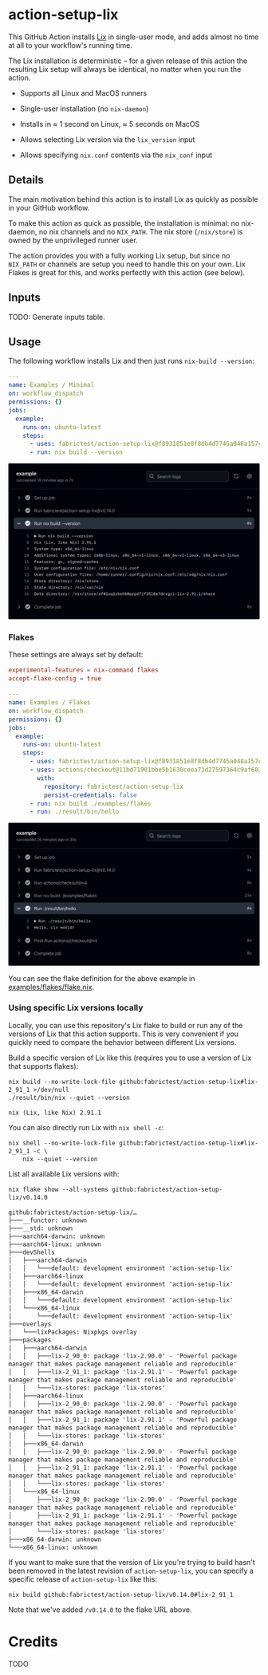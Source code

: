 # action-setup-lix

This GitHub Action installs [Lix](https://lix.systems/) in single-user mode,
and adds almost no time at all to your workflow's running time.

The Lix installation is deterministic – for a given
release of this action the resulting Lix setup will always be identical, no
matter when you run the action.

- Supports all Linux and MacOS runners

- Single-user installation (no `nix-daemon`)

- Installs in ≈ 1 second on Linux, ≈ 5 seconds on MacOS

- Allows selecting Lix version via the `lix_version` input

- Allows specifying `nix.conf` contents via the `nix_conf` input

## Details

The main motivation behind this action is to install Lix as quickly as possible
in your GitHub workflow.

To make this action as quick as possible, the installation is minimal: no
nix-daemon, no nix channels and no `NIX_PATH`. The nix store (`/nix/store`) is
owned by the unprivileged runner user.

The action provides you with a fully working Lix setup, but since no `NIX_PATH`
or channels are setup you need to handle this on your own. Lix Flakes is great
for this, and works perfectly with this action (see below).

## Inputs

TODO: Generate inputs table.

## Usage

The following workflow installs Lix and then just runs
`nix-build --version`:

<!-- [$ examples-minimal.yaml](.github/workflows/examples-minimal.yaml) as yaml -->

```yaml
---
name: Examples / Minimal
on: workflow_dispatch
permissions: {}
jobs:
  example:
    runs-on: ubuntu-latest
    steps:
      - uses: fabrictest/action-setup-lix@f8931851e8f8db4d7745a048a157cdcca7b5e636 # v0.14.0
      - run: nix build --version
```

![examples-minimal](assets/img/examples-minimal.webp)

### Flakes

These settings are always set by default:

```conf
experimental-features = nix-command flakes
accept-flake-config = true
```

<!-- [$ examples-flakes.yaml](.github/workflows/examples-flakes.yaml) as yaml -->

```yaml
---
name: Examples / Flakes
on: workflow_dispatch
permissions: {}
jobs:
  example:
    runs-on: ubuntu-latest
    steps:
      - uses: fabrictest/action-setup-lix@f8931851e8f8db4d7745a048a157cdcca7b5e636 # v0.14.0
      - uses: actions/checkout@11bd71901bbe5b1630ceea73d27597364c9af683 # v4
        with:
          repository: fabrictest/action-setup-lix
          persist-credentials: false
      - run: nix build ./examples/flakes
      - run: ./result/bin/hello
```

![examples-flakes](assets/img/examples-flakes.webp)

You can see the flake definition for the above example in
[examples/flakes/flake.nix](examples/flakes/flake.nix).

### Using specific Lix versions locally

Locally, you can use this repository's Lix flake to build or run any of the
versions of Lix that this action supports. This is very convenient if you
quickly need to compare the behavior between different Lix versions.

Build a specific version of Lix like this (requires you to use a version of Lix
that supports flakes):

```
nix build --no-write-lock-file github:fabrictest/action-setup-lix#lix-2_91_1 >/dev/null
./result/bin/nix --quiet --version
```

<!-- `$ nix build --no-write-lock-file .#lix-2_91_1 >/dev/null && ./result/bin/nix --quiet --version` -->

```
nix (Lix, like Nix) 2.91.1
```

You can also directly run Lix with `nix shell -c`:

```
nix shell --no-write-lock-file github:fabrictest/action-setup-lix#lix-2_91_1 -c \
    nix --quiet --version
```

List all available Lix versions with:

<!-- x-release-please-start-version -->

```
nix flake show --all-systems github:fabrictest/action-setup-lix/v0.14.0
```

<!-- x-release-please-end -->

<!-- `$ nix flake show --all-systems --no-write-lock-file github:fabrictest/action-setup-lix | sed -e '1 s|[^/]*$|…|'` -->

```
github:fabrictest/action-setup-lix/…
├───__functor: unknown
├───__std: unknown
├───aarch64-darwin: unknown
├───aarch64-linux: unknown
├───devShells
│   ├───aarch64-darwin
│   │   └───default: development environment 'action-setup-lix'
│   ├───aarch64-linux
│   │   └───default: development environment 'action-setup-lix'
│   ├───x86_64-darwin
│   │   └───default: development environment 'action-setup-lix'
│   └───x86_64-linux
│       └───default: development environment 'action-setup-lix'
├───overlays
│   └───lixPackages: Nixpkgs overlay
├───packages
│   ├───aarch64-darwin
│   │   ├───lix-2_90_0: package 'lix-2.90.0' - 'Powerful package manager that makes package management reliable and reproducible'
│   │   ├───lix-2_91_1: package 'lix-2.91.1' - 'Powerful package manager that makes package management reliable and reproducible'
│   │   └───lix-stores: package 'lix-stores'
│   ├───aarch64-linux
│   │   ├───lix-2_90_0: package 'lix-2.90.0' - 'Powerful package manager that makes package management reliable and reproducible'
│   │   ├───lix-2_91_1: package 'lix-2.91.1' - 'Powerful package manager that makes package management reliable and reproducible'
│   │   └───lix-stores: package 'lix-stores'
│   ├───x86_64-darwin
│   │   ├───lix-2_90_0: package 'lix-2.90.0' - 'Powerful package manager that makes package management reliable and reproducible'
│   │   ├───lix-2_91_1: package 'lix-2.91.1' - 'Powerful package manager that makes package management reliable and reproducible'
│   │   └───lix-stores: package 'lix-stores'
│   └───x86_64-linux
│       ├───lix-2_90_0: package 'lix-2.90.0' - 'Powerful package manager that makes package management reliable and reproducible'
│       ├───lix-2_91_1: package 'lix-2.91.1' - 'Powerful package manager that makes package management reliable and reproducible'
│       └───lix-stores: package 'lix-stores'
├───x86_64-darwin: unknown
└───x86_64-linux: unknown
```

If you want to make sure that the version of Lix you're trying to build hasn't
been removed in the latest revision of `action-setup-lix`, you can
specify a specific release of `action-setup-lix` like this:

<!-- x-release-please-start-version -->

```
nix build github:fabrictest/action-setup-lix/v0.14.0#lix-2_91_1
```

Note that we've added `/v0.14.0` to the flake URL above.

<!-- x-release-please-end -->

# Credits

TODO
